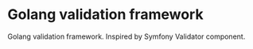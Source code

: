 # Golang validation framework

Golang validation framework. Inspired by Symfony Validator component.
